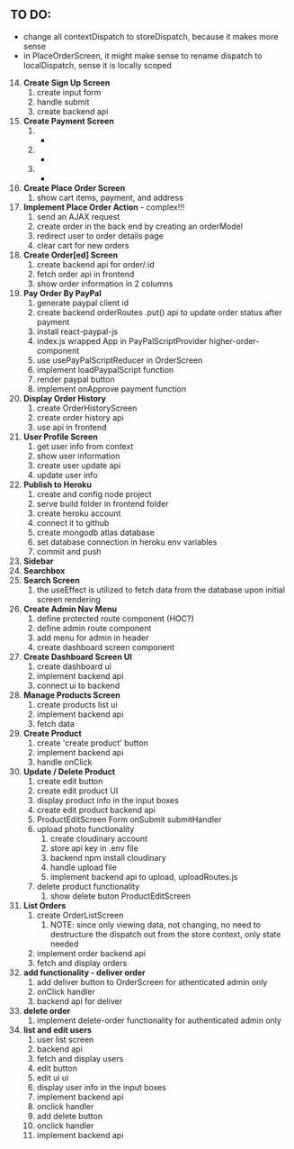 ## TO DO:
- change all contextDispatch to storeDispatch, because it makes more sense
- in PlaceOrderScreen, it might make sense to rename dispatch to localDispatch, sense it is locally scoped

14.  **Create Sign Up Screen**
     1.   create input form
     2.   handle submit
     3.   create backend api
15.  **Create Payment Screen**
     1.   -
     2.   -
     3.   -
16.  **Create Place Order Screen**
     1.   show cart items, payment, and address
17.  **Implement Place Order Action** - complex!!!
     1.   send an AJAX request
     2.   create order in the back end by creating an orderModel
     3.   redirect user to order details page
     4.   clear cart for new orders
18.  **Create Order[ed] Screen**
     1.   create backend api for order/:id
     2.   fetch order api in frontend
     3.   show order information in 2 columns
19.  **Pay Order By PayPal**
     1.   generate paypal client id
     2.   create backend orderRoutes .put() api to update order status after payment
     3.   install react-paypal-js
     4.   index.js wrapped App in PayPalScriptProvider higher-order-component
     5.   use usePayPalScriptReducer in OrderScreen
     6.   implement loadPaypalScript function
     7.   render paypal button
     8.   implement onApprove payment function
20.  **Display Order History**
     1.   create OrderHistoryScreen
     2.   create order history api
     3.   use api in frontend
21.  **User Profile Screen**
     1.   get user info from context
     2.   show user information
     3.   create user update api
     4.   update user info
22.  **Publish to Heroku**
     1.   create and config node project
     2.   serve build folder in frontend folder
     3.   create heroku account
     4.   connect it to github
     5.   create mongodb atlas database
     6.   set database connection in heroku env variables
     7.   commit and push
23.  **Sidebar**
24.  **Searchbox**
25.  **Search Screen**
     1.   the useEffect is utilized to fetch data from the database upon initial screen rendering
26.  **Create Admin Nav Menu**
     1.   define protected route component (HOC?)
     2.   define admin route component
     3.   add menu for admin in header
     4.   create dashboard screen component
27.  **Create Dashboard Screen UI**
     1.   create dashboard ui
     2.   implement backend api
     3.   connect ui to backend
28.  **Manage Products Screen**
     1.   create products list ui
     2.   implement backend api
     3.   fetch data
29.  **Create Product**
     1.   create 'create product' button
     2.   implement backend api
     3.   handle onClick
30.  **Update / Delete Product**
     1.   create edit button
     2.   create edit product UI
     3.   display product info in the input boxes
     4.   create edit product backend api
     5.   ProductEditScreen Form onSubmit submitHandler
     6.   upload photo functionality
          1.   create cloudinary account
          2.   store api key in .env file
          3.   backend npm install cloudinary
          4.   handle upload file
          5.   implement backend api to upload, uploadRoutes.js
     7. delete product functionality
        1. show delete buton ProductEditScreen
31.  **List Orders**
     1.   create OrderListScreen
          1.   NOTE: since only viewing data, not changing, no need to destructure the dispatch out from the store context, only state needed
     2.   implement order backend api
     3.   fetch and display orders
32.  **add functionality - deliver order**
     1.   add deliver button to OrderScreen for athenticated admin only
     2.   onClick handler
     3.   backend api for deliver
33.  **delete order**
     1.   implement delete-order functionality for authenticated admin only
34.  **list and edit users**
     1.   user list screen
     2.   backend api
     3.   fetch and display users
     4.   edit button
     5.   edit ui ui
     6.   display user info in the input boxes
     7.   implement backend api
     8.   onclick handler
     9.   add delete button
     10.  onclick handler
     11.  implement backend api